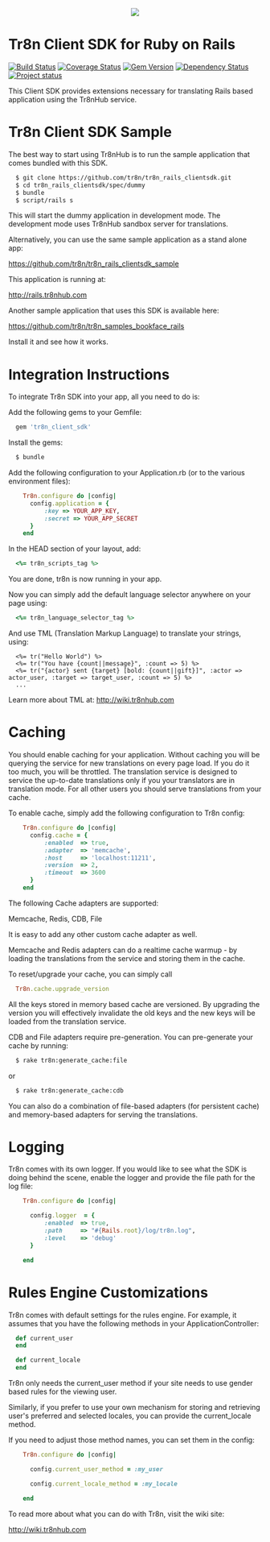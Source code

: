 <p align="center">
  <img src="https://raw.github.com/tr8n/tr8n/master/doc/screenshots/tr8nlogo.png">
</p>

Tr8n Client SDK for Ruby on Rails
===================================
[![Build Status](https://travis-ci.org/tr8n/tr8n_rails_clientsdk.png?branch=master)](https://travis-ci.org/tr8n/tr8n_rails_clientsdk)
[![Coverage Status](https://coveralls.io/repos/tr8n/tr8n_rails_clientsdk/badge.png)](https://coveralls.io/r/tr8n/tr8n_rails_clientsdk)
[![Gem Version](https://badge.fury.io/rb/tr8n_client_sdk.png)](http://badge.fury.io/rb/tr8n_client_sdk)
[![Dependency Status](https://www.versioneye.com/user/projects/52e4bc4cec1375b57600000f/badge.png)](https://www.versioneye.com/user/projects/52e4bc4cec1375b57600000f)
[![Project status](http://stillmaintained.com/tr8n/tr8n_ruby_core.png)](http://stillmaintained.com/tr8n/tr8n_ruby_core.png)

This Client SDK provides extensions necessary for translating Rails based application using the Tr8nHub service.


Tr8n Client SDK Sample
===================================

The best way to start using Tr8nHub is to run the sample application that comes bundled with this SDK.

```sh
  $ git clone https://github.com/tr8n/tr8n_rails_clientsdk.git
  $ cd tr8n_rails_clientsdk/spec/dummy
  $ bundle
  $ script/rails s
```

This will start the dummy application in development mode. The development mode uses Tr8nHub sandbox server for translations.


Alternatively, you can use the same sample application as a stand alone app:

https://github.com/tr8n/tr8n_rails_clientsdk_sample

This application is running at:

http://rails.tr8nhub.com


Another sample application that uses this SDK is available here:

https://github.com/tr8n/tr8n_samples_bookface_rails

Install it and see how it works.


Integration Instructions
===================================

To integrate Tr8n SDK into your app, all you need to do is:

Add the following gems to your Gemfile:

```ruby
  gem 'tr8n_client_sdk'
```

Install the gems:

```sh
  $ bundle
```

Add the following configuration to your Application.rb (or to the various environment files):

```ruby
    Tr8n.configure do |config|
      config.application = {
          :key => YOUR_APP_KEY,
          :secret => YOUR_APP_SECRET
      }
    end
```

In the HEAD section of your layout, add:

```ruby
  <%= tr8n_scripts_tag %>
```

You are done, tr8n is now running in your app.

Now you can simply add the default language selector anywhere on your page using:

```ruby
  <%= tr8n_language_selector_tag %>
```

And use TML (Translation Markup Language) to translate your strings, using:

```rails
  <%= tr("Hello World") %>
  <%= tr("You have {count||message}", :count => 5) %>
  <%= tr("{actor} sent {target} [bold: {count||gift}]", :actor => actor_user, :target => target_user, :count => 5) %>
  ...
```

Learn more about TML at: http://wiki.tr8nhub.com


Caching
===================================

You should enable caching for your application. Without caching you will be querying the service for new translations on every page load.
If you do it too much, you will be throttled. The translation service is designed to service the up-to-date translations only if you your translators are in translation mode.
For all other users you should serve translations from your cache.

To enable cache, simply add the following configuration to Tr8n config:

```ruby
    Tr8n.configure do |config|
      config.cache = {
          :enabled  => true,
          :adapter  => 'memcache',
          :host     => 'localhost:11211',
          :version  => 2,
          :timeout  => 3600
      }
    end
```

The following Cache adapters are supported:

Memcache, Redis, CDB, File

It is easy to add any other custom cache adapter as well.

Memcache and Redis adapters can do a realtime cache warmup - by loading the translations from the service and storing them in the cache.

To reset/upgrade your cache, you can simply call

```ruby
  Tr8n.cache.upgrade_version
```

All the keys stored in memory based cache are versioned. By upgrading the version you will effectively invalidate the old keys and the new keys will be loaded from the translation service.


CDB and File adapters require pre-generation. You can pre-generate your cache by running:

```sh
  $ rake tr8n:generate_cache:file
```

or

```sh
  $ rake tr8n:generate_cache:cdb
```

You can also do a combination of file-based adapters (for persistent cache) and memory-based adapters for serving the translations.


Logging
===================================

Tr8n comes with its own logger. If you would like to see what the SDK is doing behind the scene, enable the logger and provide the file path for the log file:

```ruby
    Tr8n.configure do |config|

      config.logger  = {
          :enabled  => true,
          :path     => "#{Rails.root}/log/tr8n.log",
          :level    => 'debug'
      }

    end
```


Rules Engine Customizations
===================================

Tr8n comes with default settings for the rules engine. For example, it assumes that you have the following methods in your ApplicationController:

```ruby
  def current_user
  end

  def current_locale
  end
```

Tr8n only needs the current_user method if your site needs to use gender based rules for the viewing user.

Similarly, if you prefer to use your own mechanism for storing and retrieving user's preferred and selected locales, you can provide the current_locale method.

If you need to adjust those method names, you can set them in the config:

```ruby
    Tr8n.configure do |config|

      config.current_user_method = :my_user

      config.current_locale_method = :my_locale

    end
```




To read more about what you can do with Tr8n, visit the wiki site:

http://wiki.tr8nhub.com
